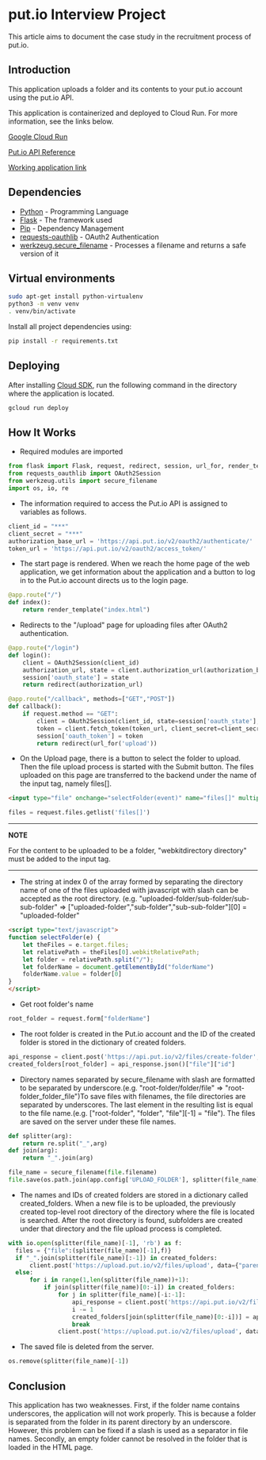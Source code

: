 # put.io Interview Project

This article aims to document the case study in the recruitment process of put.io.

## Introduction
This application uploads a folder and its contents to your put.io account using the put.io API.

This application is containerized and deployed to Cloud Run. For more information, see the links below. 

[Google Cloud Run](https://cloud.google.com/sdk/gcloud/reference/run/deploy)

[Put.io API Reference](https://api.put.io)

[Working application link](https://putio-nh537hdurq-uc.a.run.app/)

## Dependencies

* [Python](https://www.python.org/) - Programming Language
* [Flask](https://flask.palletsprojects.com/) - The framework used
* [Pip](https://pypi.org/project/pip/) - Dependency Management
* [requests-oauthlib](https://pypi.org/project/requests-oauthlib/) - OAuth2 Authentication
* [werkzeug.secure_filename](https://werkzeug.palletsprojects.com/en/2.0.x/utils/#werkzeug.utils.secure_filename) - Processes a filename and returns a safe version of it

## Virtual environments

```bash
sudo apt-get install python-virtualenv
python3 -m venv venv
. venv/bin/activate
```
Install all project dependencies using:

```bash
pip install -r requirements.txt
```

## Deploying

After installing [Cloud SDK](https://cloud.google.com/sdk/docs/install), run the following command in the directory where the application is located.

```bash
gcloud run deploy
```

## How It Works

* Required modules are imported

```python
from flask import Flask, request, redirect, session, url_for, render_template
from requests_oauthlib import OAuth2Session
from werkzeug.utils import secure_filename
import os, io, re
```

* The information required to access the Put.io API is assigned to variables as follows.

```python
client_id = "***"
client_secret = "***"
authorization_base_url = 'https://api.put.io/v2/oauth2/authenticate/'
token_url = 'https://api.put.io/v2/oauth2/access_token/'
```

* The start page is rendered. When we reach the home page of the web application, we get information about the application and a button to log in to the Put.io account directs us to the login page.

```python
@app.route("/")
def index():
    return render_template("index.html")
```

* Redirects to the "/upload" page for uploading files after OAuth2 authentication.

```python
@app.route("/login")
def login():
    client = OAuth2Session(client_id)
    authorization_url, state = client.authorization_url(authorization_base_url)
    session['oauth_state'] = state
    return redirect(authorization_url)

@app.route("/callback", methods=["GET","POST"])
def callback():
    if request.method == "GET":
        client = OAuth2Session(client_id, state=session['oauth_state'], token='***')
        token = client.fetch_token(token_url, client_secret=client_secret, authorization_response=request.url, include_client_id=True)
        session['oauth_token'] = token
        return redirect(url_for('upload'))
```

* On the Upload page, there is a button to select the folder to upload. Then the file upload process is started with the Submit button. The files uploaded on this page are transferred to the backend under the name of the input tag, namely files[].

```html
<input type="file" onchange="selectFolder(event)" name="files[]" multiple="true" autocomplete="off" webkitdirectory directory required>
```

```python
files = request.files.getlist('files[]')
```

---
**NOTE**

For the content to be uploaded to be a folder, "webkitdirectory directory" must be added to the input tag.

---

* The string at index 0 of the array formed by separating the directory name of one of the files uploaded with javascript with slash can be accepted as the root directory. (e.g. "uploaded-folder/sub-folder/sub-sub-folder" => ["uploaded-folder","sub-folder","sub-sub-folder"][0] = "uploaded-folder"

```html
<script type="text/javascript">
function selectFolder(e) {
    let theFiles = e.target.files;
    let relativePath = theFiles[0].webkitRelativePath;
    let folder = relativePath.split("/");
    let folderName = document.getElementById("folderName")
    folderName.value = folder[0]
}
</script>
```
* Get root folder's name
```python
root_folder = request.form["folderName"]
```
* The root folder is created in the Put.io account and the ID of the created folder is stored in the dictionary of created folders.

```python
api_response = client.post('https://api.put.io/v2/files/create-folder',data={"name":root_folder})
created_folders[root_folder] = api_response.json()["file"]["id"]
```

* Directory names separated by secure_filename with slash are formatted to be separated by underscore.(e.g. "root-folder/folder/file" => "root-folder_folder_file")To save files with filenames, the file directories are separated by underscores. The last element in the resulting list is equal to the file name.(e.g. ["root-folder", "folder", "file"][-1] = "file"). The files are saved on the server under these file names.

```python
def splitter(arg):
    return re.split("_",arg)
def join(arg):
    return "_".join(arg)
```

```python
file_name = secure_filename(file.filename)
file.save(os.path.join(app.config['UPLOAD_FOLDER'], splitter(file_name)[-1]))
```

* The names and IDs of created folders are stored in a dictionary called created_folders. When a new file is to be uploaded, the previously created top-level root directory of the directory where the file is located is searched. After the root directory is found, subfolders are created under that directory and the file upload process is completed.

```python
with io.open(splitter(file_name)[-1], 'rb') as f:
  files = {"file":(splitter(file_name)[-1],f)}
  if "_".join(splitter(file_name)[:-1]) in created_folders:
      client.post('https://upload.put.io/v2/files/upload', data={"parent_id":created_folders["_".join(splitter(file_name)[:-1])]}, files=files)
  else:
      for i in range(1,len(splitter(file_name))+1):
          if join(splitter(file_name)[0:-i]) in created_folders:
              for j in splitter(file_name)[-i:-1]:
                  api_response = client.post('https://api.put.io/v2/files/create-folder',data={"name":j,"parent_id":created_folders[join(splitter(file_name)[0:-i])]})
                  i -= 1
                  created_folders[join(splitter(file_name)[0:-i])] = api_response.json()["file"]["id"]
                  break
              client.post('https://upload.put.io/v2/files/upload', data={"parent_id":api_response.json()["file"]["id"]}, files=files)
```
* The saved file is deleted from the server.

```python
os.remove(splitter(file_name)[-1])
```
## Conclusion

This application has two weaknesses. First, if the folder name contains underscores, the application will not work properly. This is because a folder is separated from the folder in its parent directory by an underscore. However, this problem can be fixed if a slash is used as a separator in file names. Secondly, an empty folder cannot be resolved in the folder that is loaded in the HTML page.
